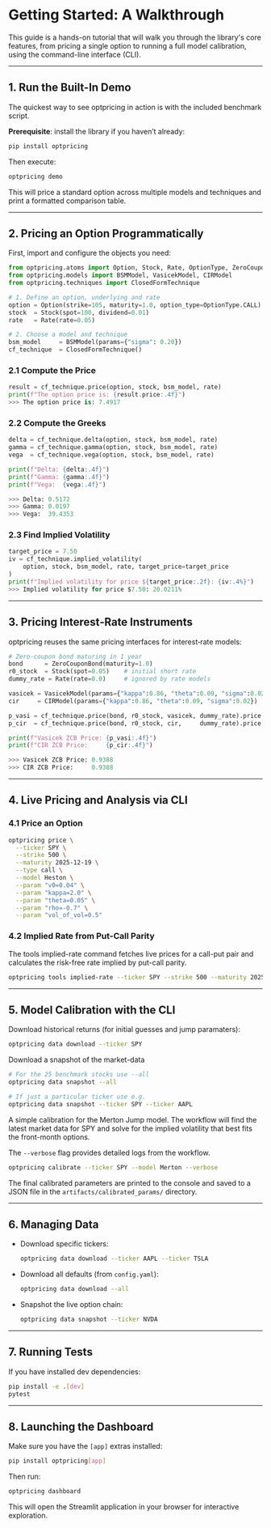 # Getting Started: A Walkthrough

This guide is a hands-on tutorial that will walk you through the library's core features,
from pricing a single option to running a full model calibration, using the command-line
interface (CLI).

---

## 1. Run the Built-In Demo

The quickest way to see optpricing in action is with the included benchmark script.

**Prerequisite**: install the library if you haven’t already:

```bash
pip install optpricing
```

Then execute:

```bash
optpricing demo
```

This will price a standard option across multiple models and techniques and print a
formatted comparison table.

---

## 2. Pricing an Option Programmatically

First, import and configure the objects you need:

```python
from optpricing.atoms import Option, Stock, Rate, OptionType, ZeroCouponBond
from optpricing.models import BSMModel, VasicekModel, CIRModel
from optpricing.techniques import ClosedFormTechnique

# 1. Define an option, underlying and rate
option = Option(strike=105, maturity=1.0, option_type=OptionType.CALL)
stock  = Stock(spot=100, dividend=0.01)
rate   = Rate(rate=0.05)

# 2. Choose a model and technique
bsm_model     = BSMModel(params={"sigma": 0.20})
cf_technique  = ClosedFormTechnique()
```

### 2.1 Compute the Price

```python
result = cf_technique.price(option, stock, bsm_model, rate)
print(f"The option price is: {result.price:.4f}")
>>> The option price is: 7.4917
```

### 2.2 Compute the Greeks

```python
delta = cf_technique.delta(option, stock, bsm_model, rate)
gamma = cf_technique.gamma(option, stock, bsm_model, rate)
vega  = cf_technique.vega(option, stock, bsm_model, rate)

print(f"Delta: {delta:.4f}")
print(f"Gamma: {gamma:.4f}")
print(f"Vega:  {vega:.4f}")

>>> Delta: 0.5172
>>> Gamma: 0.0197
>>> Vega:  39.4353
```

### 2.3 Find Implied Volatility

```python
target_price = 7.50
iv = cf_technique.implied_volatility(
    option, stock, bsm_model, rate, target_price=target_price
)
print(f"Implied volatility for price ${target_price:.2f}: {iv:.4%}")
>>> Implied volatility for price $7.50: 20.0211%
```

---

## 3. Pricing Interest‐Rate Instruments

optpricing reuses the same pricing interfaces for interest‐rate models:

```python
# Zero‐coupon bond maturing in 1 year
bond      = ZeroCouponBond(maturity=1.0)
r0_stock  = Stock(spot=0.05)    # initial short rate
dummy_rate = Rate(rate=0.0)     # ignored by rate models

vasicek = VasicekModel(params={"kappa":0.86, "theta":0.09, "sigma":0.02})
cir     = CIRModel(params={"kappa":0.86, "theta":0.09, "sigma":0.02})

p_vasi = cf_technique.price(bond, r0_stock, vasicek, dummy_rate).price
p_cir  = cf_technique.price(bond, r0_stock, cir,     dummy_rate).price

print(f"Vasicek ZCB Price: {p_vasi:.4f}")
print(f"CIR ZCB Price:     {p_cir:.4f}")

>>> Vasicek ZCB Price: 0.9388
>>> CIR ZCB Price:     0.9388
```

---

## 4. Live Pricing and Analysis via CLI

### 4.1 Price an Option

```bash
optpricing price \
  --ticker SPY \
  --strike 500 \
  --maturity 2025-12-19 \
  --type call \
  --model Heston \
  --param "v0=0.04" \
  --param "kappa=2.0" \
  --param "theta=0.05" \
  --param "rho=-0.7" \
  --param "vol_of_vol=0.5"
```

### 4.2 Implied Rate from Put-Call Parity

The tools implied-rate command fetches live prices for a call-put pair and calculates the risk-free rate implied by put-call parity.

```bash
optpricing tools implied-rate --ticker SPY --strike 500 --maturity 2025-12-19
```

---

## 5. Model Calibration with the CLI

Download historical returns (for initial guesses and jump paramaters):

```bash
optpricing data download --ticker SPY
```

Download a snapshot of the market-data

```bash
# For the 25 benchmark stocks use --all
optpricing data snapshot --all

# If just a particular ticker use e.g.
optpricing data snapshot --ticker SPY --ticker AAPL
```

A simple calibration for the Merton Jump model. The workflow will find the latest market data
for SPY and solve for the implied volatility that best fits the front-month options.

The `--verbose` flag provides detailed logs from the workflow.

```bash
optpricing calibrate --ticker SPY --model Merton --verbose
```

The final calibrated parameters are printed to the console and saved to a JSON file in
the `artifacts/calibrated_params/` directory.

---

## 6. Managing Data

* Download specific tickers:

  ```bash
  optpricing data download --ticker AAPL --ticker TSLA
  ```

* Download all defaults (from `config.yaml`):

  ```bash
  optpricing data download --all
  ```

* Snapshot the live option chain:

  ```bash
  optpricing data snapshot --ticker NVDA
  ```

---

## 7. Running Tests

If you have installed dev dependencies:

```bash
pip install -e .[dev]
pytest
```

---

## 8. Launching the Dashboard

Make sure you have the `[app]` extras installed:

```bash
pip install optpricing[app]
```

Then run:

```bash
optpricing dashboard
```

This will open the Streamlit application in your browser for interactive exploration.
